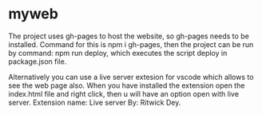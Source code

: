 # myweb
The project uses gh-pages to host the website, so gh-pages needs to be installed.
Command for this is npm i gh-pages, then 
the project can be run by command: npm run deploy, which executes the script deploy in package.json file.

Alternatively you can use a live server extesion for vscode which allows to see the web page also. When you have installed the extension open the index.html file and right click, then u will have an option open with live server. Extension name: Live server By: Ritwick Dey.
